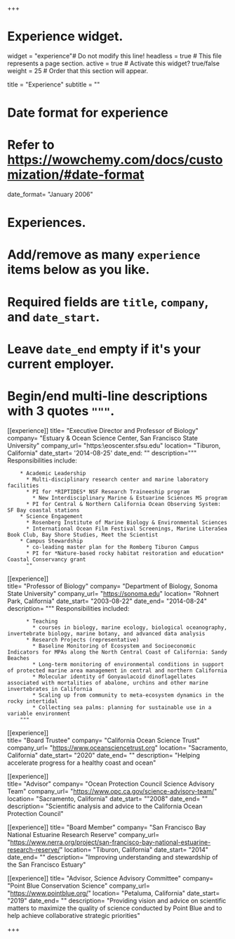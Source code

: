 +++
# Experience widget.
widget = "experience"# Do not modify this line!
headless = true  # This file represents a page section.
active = true # Activate this widget? true/false
weight = 25  # Order that this section will appear.

title = "Experience"
subtitle = ""

# Date format for experience
#   Refer to https://wowchemy.com/docs/customization/#date-format
date_format= "January 2006"

# Experiences.
#   Add/remove as many `experience` items below as you like.
#   Required fields are `title`, `company`, and `date_start`.
#   Leave `date_end` empty if it's your current employer.
#   Begin/end multi-line descriptions with 3 quotes `"""`.
[[experience]]
  title= "Executive Director and Professor of Biology"
  company= "Estuary & Ocean Science Center, San Francisco State University"
  company_url= "https:\\eoscenter.sfsu.edu"
  location= "Tiburon, California"
  date_start= '2014-08-25'
  date_end: ""
  description="""
        Responsibilities include:
        
        * Academic Leadership
          * Multi-disciplinary research center and marine laboratory facilities
          * PI for *RIPTIDES* NSF Research Traineeship program
            * New Interdisciplinary Marine & Estuarine Sciences MS program
          * PI for Central & Northern California Ocean Observing System: SF Bay coastal stations
        * Science Engagement
          * Rosenberg Institute of Marine Biology & Environmental Sciences
          * International Ocean Film Festival Screenings, Marine LiteraSea Book Club, Bay Shore Studies, Meet the Scientist
        * Campus Stewardship
          * co-leading master plan for the Romberg Tiburon Campus
          * PI for *Nature-based rocky habitat restoration and education* Coastal Conservancy grant
          ""
 [[experience]]       
  title= "Professor of Biology"
  company= "Department of Biology, Sonoma State University"
  company_url= "https://sonoma.edu"
  location= "Rohnert Park, California"
  date_start= "2003-08-22"
  date_end= "2014-08-24"
  description= """
        Responsibilities included:
          
          * Teaching
            * courses in biology, marine ecology, biological oceanography, invertebrate biology, marine botany, and advanced data analysis
          * Research Projects (representative)
            * Baseline Monitoring of Ecosystem and Socioeconomic Indicators for MPAs along the North Central Coast of California: Sandy Beaches
            * Long-term monitoring of environmental conditions in support of protected marine area management in central and northern California
            * Molecular identity of Gonyaulacoid dinoflagellates associated with mortalities of abalone, urchins and other marine invertebrates in California 
            * Scaling up from community to meta-ecosystem dynamics in the rocky intertidal  
            * Collecting sea palms: planning for sustainable use in a variable environment
        """
 [[experience]]  
  title= "Board Trustee"
  company= "California Ocean Science Trust"
  company_url= "https://www.oceansciencetrust.org"
  location= "Sacramento, California"
  date_start= "2020"
  date_end= ""
  description= "Helping accelerate progress for a healthy coast and ocean"

 [[experience]]    
  title= "Advisor"
  company= "Ocean Protection Council Science Advisory Team"
  company_url= "https://www.opc.ca.gov/science-advisory-team/"
  location= "Sacramento, California"
  date_start= ""2008"
  date_end= ""
  description= "Scientific analysis and advice to the California Ocean Protection Council" 

 [[experience]] 
  title= "Board Member"
  company= "San Francisco Bay National Estuarine Research Reserve"
  company_url= "https://www.nerra.org/project/san-francisco-bay-national-estuarine-research-reserve/"
  location= "Tiburon, California"
  date_start= "2014"
  date_end= ""
  description= "Improving understanding and stewardship of the San Francisco Estuary"
  
 [[experience]] 
  title= "Advisor, Science Advisory Committee"
  company= "Point Blue Conservation Science"
  company_url= "https://www.pointblue.org/"
  location= "Petaluma, California"
  date_start= "2019"
  date_end= ""
  description=  "Providing vision and advice on scientific matters to maximize the quality of science conducted by Point Blue and to help achieve collaborative strategic priorities"

+++
